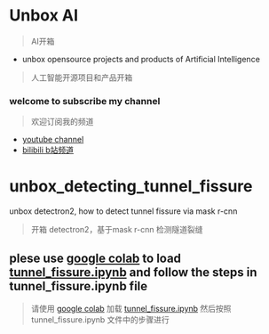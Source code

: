 # Unbox AI

> AI开箱

- unbox opensource projects and products of Artificial Intelligence

> 人工智能开源项目和产品开箱


### welcome to subscribe my channel

> 欢迎订阅我的频道

- [youtube channel](https://youtube.com/channel/UCAebg3DDFtidQJ0Jp20kyaw)
- [bilibili b站频道](https://space.bilibili.com/326361150)


# unbox_detecting_tunnel_fissure
unbox detectron2, how to detect tunnel fissure via mask r-cnn

> 开箱 detectron2，基于mask r-cnn 检测隧道裂缝


## plese use [google colab](https://colab.research.google.com/) to load [tunnel_fissure.ipynb](https://github.com/dyh/unbox_detecting_tunnel_fissure/blob/main/tunnel_fissure.ipynb) and follow the steps in tunnel_fissure.ipynb file

> 请使用 [google colab](https://colab.research.google.com/) 加载 [tunnel_fissure.ipynb](https://github.com/dyh/unbox_detecting_tunnel_fissure/blob/main/tunnel_fissure.ipynb) 然后按照 tunnel_fissure.ipynb 文件中的步骤进行